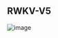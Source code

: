 ## RWKV-V5
![image](https://rwkv.cn/_next/image?url=%2F_next%2Fstatic%2Fmedia%2Frwkv-architecture-for-language-modeling.dd136ff1.jpg&w=3840&q=75)
